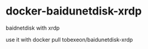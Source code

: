 # docker-baidunetdisk-xrdp
baidnetdisk with xrdp

use it with docker pull tobexeon/baidunetdisk-xrdp
